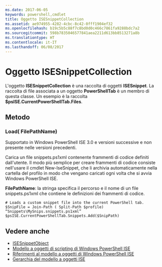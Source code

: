 ```yaml
---
ms.date: 2017-06-05
keywords: powershell,cmdlet
title: Oggetto ISESnippetCollection
ms.assetid: ae974955-4282-4cbc-8c42-0fff1904ef32
ms.openlocfilehash: b19c5b5c88f7c8bd0d0c466c7861fa9288bdc7a2
ms.sourcegitcommit: 598b7835046577841aea2211d613bb8513271a8b
ms.translationtype: HT
ms.contentlocale: it-IT
ms.lasthandoff: 06/08/2017
---
```

# <a name="the-isesnippetcollection-object"></a>Oggetto ISESnippetCollection
  L'oggetto **ISESnippetCollection** è una raccolta di oggetti **ISESnippet**. La raccolta di file associata a un oggetto **PowerShellTab** è un membro di questa classe. Un esempio è la raccolta **$psISE.CurrentPowerShellTab.Files**.

## <a name="methods"></a>Metodo

### <a name="load-filepathname-"></a>Load\( FilePathName\)
  Supportato in Windows PowerShell ISE 3.0 e versioni successive e non presente nelle versioni precedenti. 

 Carica un file snippets.ps1xml contenente frammenti di codice definiti dall'utente. Il modo più semplice per creare frammenti di codice consiste nell'usare il cmdlet New-IseSnippet, che li archivia automaticamente nella cartella del profilo in modo che vengano caricati ogni volta che si avvia Windows PowerShell ISE.

 **FilePathName**: la stringa specifica il percorso e il nome di un file snippets.ps1xml che contiene le definizioni dei frammenti di codice.

```
# Loads a custom snippet file into the current PowerShell tab.
$SnipFile = Join-Path ( Split-Path $profile) “Snippets\MySnips.snippets.ps1xml” $psISE.CurrentPowerShellTab.Snippets.Add($SnipPath)

```

## <a name="see-also"></a>Vedere anche
- [ISESnippetObject](The-ISESnippetObject.md) 
- [Modello a oggetti di scripting di Windows PowerShell ISE](The-Windows-PowerShell-ISE-Scripting-Object-Model.md) 
- [Riferimenti al modello a oggetti di Windows PowerShell ISE](Windows-PowerShell-ISE-Object-Model-Reference.md) 
- [Gerarchia del modello a oggetti ISE](The-ISE-Object-Model-Hierarchy.md)

  

